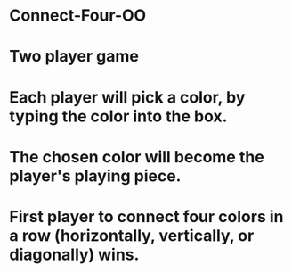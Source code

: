# Connect-Four-OO
# Two player game
# Each player will pick a color, by typing the color into the box.
# The chosen color will become the player's playing piece.
# First player to connect four colors in a row (horizontally, vertically, or diagonally) wins.
